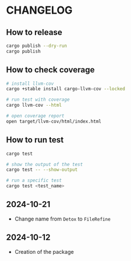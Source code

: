 # CHANGELOG

## How to release

```sh
cargo publish --dry-run
cargo publish
```

## How to check coverage

```sh
# install llvm-cov
cargo +stable install cargo-llvm-cov --locked

# run test with coverage
cargo llvm-cov --html

# open coverage report
open target/llvm-cov/html/index.html
```

## How to run test

```sh
cargo test

# show the output of the test
cargo test -- --show-output

# run a specific test
cargo test <test_name>
```

## 2024-10-21

- Change name from `Detox` to `FileRefine`

## 2024-10-12

- Creation of the package
